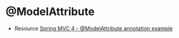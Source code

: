 # @ModelAttribute

- Resource [Spring MVC 4 - @ModelAttribute annotation example](https://www.boraji.com/spring-4-mvc-modelattribute-annotation-example)